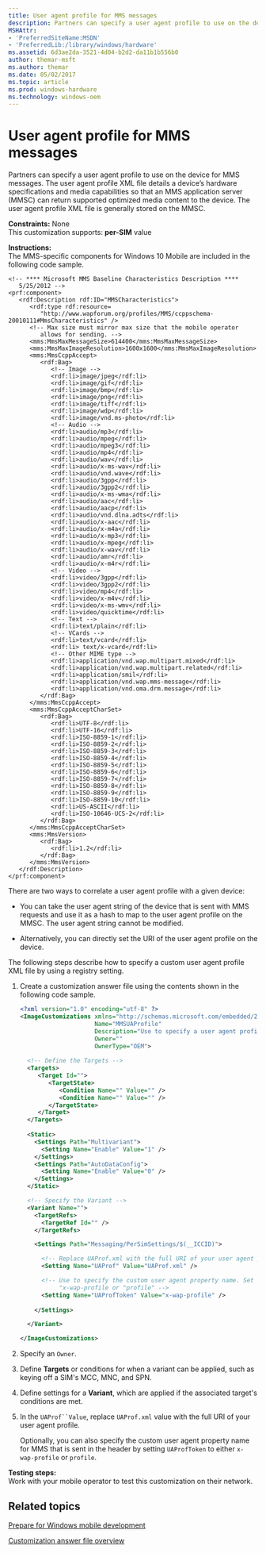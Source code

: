 ```yaml
---
title: User agent profile for MMS messages
description: Partners can specify a user agent profile to use on the device for MMS messages.
MSHAttr:
- 'PreferredSiteName:MSDN'
- 'PreferredLib:/library/windows/hardware'
ms.assetid: 6d3ae2da-3521-4d04-b2d2-da11b1b556b0
author: themar-msft
ms.author: themar
ms.date: 05/02/2017
ms.topic: article
ms.prod: windows-hardware
ms.technology: windows-oem
---
```


# User agent profile for MMS messages


Partners can specify a user agent profile to use on the device for MMS messages. The user agent profile XML file details a device’s hardware specifications and media capabilities so that an MMS application server (MMSC) can return supported optimized media content to the device. The user agent profile XML file is generally stored on the MMSC.

<a href="" id="constraints---none"></a>**Constraints:** None  
This customization supports: **per-SIM** value

<a href="" id="instructions-"></a>**Instructions:**  
The MMS-specific components for Windows 10 Mobile are included in the following code sample.

```
<!-- **** Microsoft MMS Baseline Characteristics Description ****
   5/25/2012 --> 
<prf:component>
   <rdf:Description rdf:ID="MMSCharacteristics">
      <rdf:type rdf:resource=
         "http://www.wapforum.org/profiles/MMS/ccppschema-20010111#MmsCharacteristics" /> 
      <!-- Max size must mirror max size that the mobile operator 
         allows for sending. -->
      <mms:MmsMaxMessageSize>614400</mms:MmsMaxMessageSize> 
      <mms:MmsMaxImageResolution>1600x1600</mms:MmsMaxImageResolution> 
      <mms:MmsCcppAccept>
         <rdf:Bag>
            <!-- Image --> 
            <rdf:li>image/jpeg</rdf:li> 
            <rdf:li>image/gif</rdf:li> 
            <rdf:li>image/bmp</rdf:li> 
            <rdf:li>image/png</rdf:li> 
            <rdf:li>image/tiff</rdf:li> 
            <rdf:li>image/wdp</rdf:li> 
            <rdf:li>image/vnd.ms-photo</rdf:li> 
            <!-- Audio --> 
            <rdf:li>audio/mp3</rdf:li> 
            <rdf:li>audio/mpeg</rdf:li> 
            <rdf:li>audio/mpeg3</rdf:li> 
            <rdf:li>audio/mp4</rdf:li> 
            <rdf:li>audio/wav</rdf:li> 
            <rdf:li>audio/x-ms-wav</rdf:li> 
            <rdf:li>audio/vnd.wave</rdf:li> 
            <rdf:li>audio/3gpp</rdf:li> 
            <rdf:li>audio/3gpp2</rdf:li> 
            <rdf:li>audio/x-ms-wma</rdf:li> 
            <rdf:li>audio/aac</rdf:li>
            <rdf:li>audio/aacp</rdf:li>
            <rdf:li>audio/vnd.dlna.adts</rdf:li>
            <rdf:li>audio/x-aac</rdf:li>
            <rdf:li>audio/x-m4a</rdf:li>
            <rdf:li>audio/x-mp3</rdf:li>
            <rdf:li>audio/x-mpeg</rdf:li>
            <rdf:li>audio/x-wav</rdf:li>
            <rdf:li>audio/amr</rdf:li>
            <rdf:li>audio/x-m4r</rdf:li>
            <!-- Video --> 
            <rdf:li>video/3gpp</rdf:li> 
            <rdf:li>video/3gpp2</rdf:li> 
            <rdf:li>video/mp4</rdf:li> 
            <rdf:li>video/x-m4v</rdf:li> 
            <rdf:li>video/x-ms-wmv</rdf:li> 
            <rdf:li>video/quicktime</rdf:li> 
            <!-- Text --> 
            <rdf:li>text/plain</rdf:li> 
            <!-- VCards --> 
            <rdf:li>text/vcard</rdf:li> 
            <rdf:li> text/x-vcard</rdf:li>
            <!-- Other MIME type --> 
            <rdf:li>application/vnd.wap.multipart.mixed</rdf:li> 
            <rdf:li>application/vnd.wap.multipart.related</rdf:li> 
            <rdf:li>application/smil</rdf:li> 
            <rdf:li>application/vnd.wap.mms-message</rdf:li> 
            <rdf:li>application/vnd.oma.drm.message</rdf:li>
         </rdf:Bag>
      </mms:MmsCcppAccept>
      <mms:MmsCcppAcceptCharSet>
         <rdf:Bag>
            <rdf:li>UTF-8</rdf:li> 
            <rdf:li>UTF-16</rdf:li> 
            <rdf:li>ISO-8859-1</rdf:li> 
            <rdf:li>ISO-8859-2</rdf:li> 
            <rdf:li>ISO-8859-3</rdf:li> 
            <rdf:li>ISO-8859-4</rdf:li> 
            <rdf:li>ISO-8859-5</rdf:li> 
            <rdf:li>ISO-8859-6</rdf:li> 
            <rdf:li>ISO-8859-7</rdf:li> 
            <rdf:li>ISO-8859-8</rdf:li> 
            <rdf:li>ISO-8859-9</rdf:li> 
            <rdf:li>ISO-8859-10</rdf:li> 
            <rdf:li>US-ASCII</rdf:li> 
            <rdf:li>ISO-10646-UCS-2</rdf:li>
         </rdf:Bag>
      </mms:MmsCcppAcceptCharSet>
      <mms:MmsVersion>
         <rdf:Bag>
            <rdf:li>1.2</rdf:li> 
         </rdf:Bag>
      </mms:MmsVersion>
   </rdf:Description>
</prf:component>
```

There are two ways to correlate a user agent profile with a given device:

-   You can take the user agent string of the device that is sent with MMS requests and use it as a hash to map to the user agent profile on the MMSC. The user agent string cannot be modified.

-   Alternatively, you can directly set the URI of the user agent profile on the device.

The following steps describe how to specify a custom user agent profile XML file by using a registry setting.

1.  Create a customization answer file using the contents shown in the following code sample.

    ```XML
    <?xml version="1.0" encoding="utf-8" ?>  
    <ImageCustomizations xmlns="http://schemas.microsoft.com/embedded/2004/10/ImageUpdate"  
                         Name="MMSUAProfile"  
                         Description="Use to specify a user agent profile to use for MMS messages."  
                         Owner=""  
                         OwnerType="OEM"> 
      
      <!-- Define the Targets --> 
      <Targets>
         <Target Id="">
            <TargetState>
               <Condition Name="" Value="" />
               <Condition Name="" Value="" />
            </TargetState>
         </Target>
      </Targets>
      
      <Static>
        <Settings Path="Multivariant">
          <Setting Name="Enable" Value="1" />
        </Settings>
        <Settings Path="AutoDataConfig">
          <Setting Name="Enable" Value="0" />
        </Settings>
      </Static>

      <!-- Specify the Variant -->
      <Variant Name=""> 
        <TargetRefs>
          <TargetRef Id="" /> 
        </TargetRefs>

        <Settings Path="Messaging/PerSimSettings/$(__ICCID)">  

          <!-- Replace UAProf.xml with the full URI of your user agent profile file. -->
          <Setting Name="UAProf" Value="UAProf.xml" />     

          <!-- Use to specify the custom user agent property name. Set the value to either
               "x-wap-profile or "profile" -->
          <Setting Name="UAProfToken" Value="x-wap-profile" />     
            
        </Settings>  

      </Variant>

    </ImageCustomizations>
    ```

2.  Specify an `Owner`.

3.  Define **Targets** or conditions for when a variant can be applied, such as keying off a SIM's MCC, MNC, and SPN.

4.  Define settings for a **Variant**, which are applied if the associated target's conditions are met.

5.  In the `UAProf``Value`, replace `UAProf.xml` value with the full URI of your user agent profile.

    Optionally, you can also specify the custom user agent property name for MMS that is sent in the header by setting `UAProfToken` to either `x-wap-profile` or `profile`.

<a href="" id="testing-steps-"></a>**Testing steps:**  
Work with your mobile operator to test this customization on their network.

## Related topics

[Prepare for Windows mobile development](https://docs.microsoft.com/en-us/windows-hardware/manufacture/mobile/preparing-for-windows-mobile-development)

[Customization answer file overview](https://docs.microsoft.com/en-us/windows-hardware/customize/mobile/mcsf/customization-answer-file)
